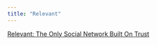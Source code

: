```yaml
---
title: "Relevant"
---
```


[Relevant: The Only Social Network Built On Trust](https://relevant.community/)

